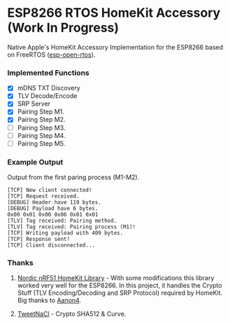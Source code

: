 # ESP8266 RTOS HomeKit Accessory (Work In Progress) 
Native Apple's HomeKit Accessory Implementation for the ESP8266 based on FreeRTOS ([esp-open-rtos](https://github.com/SuperHouse/esp-open-rtos)).

### Implemented Functions
- [x] mDNS TXT Discovery
- [x] TLV Decode/Encode 
- [x] SRP Server
- [x] Pairing Step M1.
- [x] Pairing Step M2.
- [ ] Pairing Step M3.
- [ ] Pairing Step M4.
- [ ] Pairing Step M5.

### Example Output
Output from the first paring process (M1-M2).  
```
[TCP] New client connected!
[TCP] Request received.
[DEBUG] Header have 119 bytes.
[DEBUG] Payload have 6 bytes.
0x00 0x01 0x00 0x06 0x01 0x01
[TLV] Tag received: Pairing method.
[TLV] Tag received: Pairing process (M1)!
[TCP] Writing payload with 409 bytes.
[TCP] Response sent!
[TCP] Client disconnected...
```

### Thanks
1. [Nordic nRF51 HomeKit Library](https://github.com/aanon4/HomeKit) - With some modifications this library worked very well for the ESP8266. In this project, it handles the Crypto Stuff (TLV Encoding/Decoding and SRP Protocol) required by HomeKit. Big thanks to [Aanon4](https://github.com/aanon4).

2. [TweetNaCl](http://tweetnacl.cr.yp.to/) - Crypto SHA512 & Curve.
